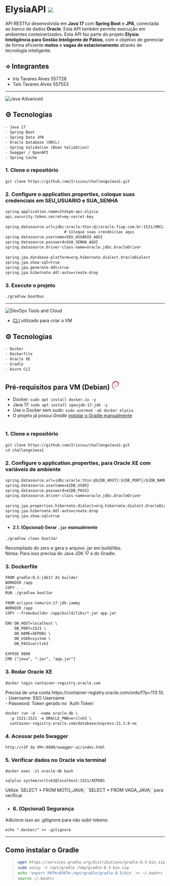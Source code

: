 <h1> ElysiaAPI <img src="https://github.com/user-attachments/assets/bc6d687c-dd26-4bcd-bcbf-71a8a5681bc3" width="25"/> </h1>

API RESTful desenvolvida em **Java 17** com **Spring Boot** e **JPA**, conectada ao banco de dados **Oracle**. Esta API também permite execução em ambientes conteinerizados. Esta API faz parte do projeto **Elysia: Inteligência para Gestão Inteligente de Pátios**, com o objetivo de gerenciar de forma eficiente **motos** e **vagas de estacionamento** através de tecnologia inteligente.

## ⟢ Integrantes
 
- Iris Tavares Alves 557728 </br>
- Taís Tavares Alves 557553 </br>

---
<img alt="Java Advanced" src="https://img.shields.io/badge/Java%20Advanced-white?style=for-the-badge">

## ⚙️ Tecnologias

```text
- Java 17
- Spring Boot 
- Spring Data JPA
- Oracle Database (ORCL)
- Spring Validation (Bean Validation)
- Swagger / OpenAPI 
- Spring Cache
```

### 1. Clone o repositório
```text
git clone https://github.com/Irissuu/challengeJava1.git
```

### 2. Configure o application.properties, coloque suas credenciais em SEU_USUARIO e SUA_SENHA
```properties
spring.application.name=2tdspm-api-elysia
api.security.token.secret=my-secret-key

spring.datasource.url=jdbc:oracle:thin:@//oracle.fiap.com.br:1521/ORCL
                          # Coloque suas crendeicias aqui
spring.datasource.username=SEU_USUARIO_AQUI
spring.datasource.password=SUA_SENHA_AQUI
spring.datasource.driver-class-name=oracle.jdbc.OracleDriver

spring.jpa.database-platform=org.hibernate.dialect.OracleDialect
spring.jpa.show-sql=true
spring.jpa.generate-ddl=true
spring.jpa.hibernate.ddl-auto=create-drop
```

### 3. Execute o projeto
```text
./gradlew bootRun
```

---

<img alt="DevOps Tools and Cloud" src="https://img.shields.io/badge/DevOps%20Tools%20and%20Cloud%20Computing-white?style=for-the-badge">

- <a href="https://github.com/Irissuu/challengeJava1/tree/f883980123d4484351c955fb592a655b4f07ebd7/CLI">CLI</a> utilizado para criar a VM

## ⚙️ Tecnologias

```text
- Docker
- Dockerfile  
- Oracle XE
- Gradle
- Azure CLI
```

<h2> Pré-requisitos para VM (Debian) <img src="https://raw.githubusercontent.com/devicons/devicon/master/icons/debian/debian-original.svg" width="27"/> </h2>

- Docker: `sudo apt install docker.io -y`
- Java 17: `sudo apt install openjdk-17-jdk -y`
- Use o Docker sem _sudo_: `sudo usermod -aG docker elysia`
- O projeto já possui _Gradle_ [instalar o Gradle manualmente](#como-instalar-o-gradle)

#

### 1. Clone o repositório
```text
git clone https://github.com/Irissuu/challengeJava1.git
cd challengeJava1
```

### 2. Configure o application.properties, para Oracle XE com variáveis de ambiente
```text
spring.datasource.url=jdbc:oracle:thin:@${DB_HOST}:${DB_PORT}/${DB_NAME}
spring.datasource.username=${DB_USER}
spring.datasource.password=${DB_PASS}
spring.datasource.driver-class-name=oracle.jdbc.OracleDriver

spring.jpa.properties.hibernate.dialect=org.hibernate.dialect.OracleDialect
spring.jpa.hibernate.ddl-auto=create-drop
spring.jpa.show-sql=true
```

- #### 2.1. (Opcional) Gerar `.jar` manualmente
```text
./gradlew clean bootJar
```
<p >Recompilado do zero e gera o arquivo .jar em build/libs. </br>
Notas: Para isso precisa do Java JDK 17 e do Gradle.</p> 

### 3. Dockerfile
```text
FROM gradle:8.5-jdk17 AS builder
WORKDIR /app
COPY . .
RUN ./gradlew bootJar

FROM eclipse-temurin:17-jdk-jammy
WORKDIR /app
COPY --from=builder /app/build/libs/*.jar app.jar

ENV DB_HOST=localhost \
    DB_PORT=1521 \
    DB_NAME=XEPDB1 \
    DB_USER=system \
    DB_PASS=orclvk3

EXPOSE 8080
CMD ["java", "-jar", "app.jar"]
```

### 3. Rodar Oracle XE
```text
docker login container-registry.oracle.com
```
<p> Precisa de uma conta https://container-registry.oracle.com/ords/f?p=113:10. </br>
- Username: SSO Username </br>
- Password: Token gerado no `Auth Token`
</p>

```text
docker run -d --name oracle-db \
  -p 1521:1521 -e ORACLE_PWD=orclvk3 \
  container-registry.oracle.com/database/express:21.3.0-xe
```

### 4. Acessar pelo Swagger
```text
http://<IP da VM>:8080/swagger-ui/index.html
```


### 5. Verificar dados no Oracle via terminal
```text
docker exec -it oracle-db bash
```

```text
sqlplus system/orclvk3@localhost:1521/XEPDB1
```
<p >Utilize `SELECT * FROM MOTO_JAVA;` `SELECT * FROM VAGA_JAVA;` para verificar</p>

- ### 6. (Opcional) Segurança
<p> Adicione isso ao .gitignore para não subir tokens: </p>

```text
echo ".docker/" >> .gitignore
```

---

## Como instalar o Gradle

> ```bash
> wget https://services.gradle.org/distributions/gradle-8.5-bin.zip -P /tmp
> sudo unzip -d /opt/gradle /tmp/gradle-8.5-bin.zip
> echo 'export PATH=$PATH:/opt/gradle/gradle-8.5/bin' >> ~/.bashrc
> source ~/.bashrc
> ```
